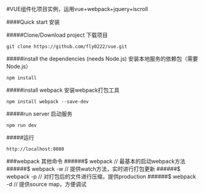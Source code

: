 
#VUE组件化项目实例，运用vue+webpack+jquery+iscroll 

####Quick start 安装

#####Clone/Download project 下载项目
```
git clone https://github.com/fly0222/vue.git
```
#####install the dependencies (needs Node.js) 安装本地服务的依赖包（需要Node.js）
```
npm install
```
#####install webpack 安装webpack打包工具
```
npm install webpack --save-dev
```
#####run server 启动服务
```
npm run dev
```
#####运行
```
http://localhost:8080
```
  
  
  
###webpack 其他命令
######$ webpack // 最基本的启动webpack方法
######$ webpack -w // 提供watch方法，实时进行打包更新
######$ webpack -p // 对打包后的文件进行压缩，提供production
######$ webpack -d // 提供source map，方便调试



